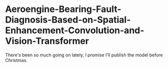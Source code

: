 # Aeroengine-Bearing-Fault-Diagnosis-Based-on-Spatial-Enhancement-Convolution-and-Vision-Transformer
There's been so much going on lately, I promise I'll publish the model before Christmas.
